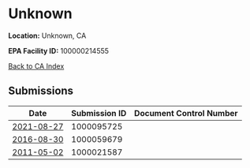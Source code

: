 # Unknown

**Location:** Unknown, CA

**EPA Facility ID:** 100000214555

[Back to CA Index](../../index.md)

## Submissions

| Date | Submission ID | Document Control Number |
|------|--------------|-------------------------|
| [2021-08-27](submissions/1000095725.md) | 1000095725 |  |
| [2016-08-30](submissions/1000059679.md) | 1000059679 |  |
| [2011-05-02](submissions/1000021587.md) | 1000021587 |  |
